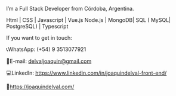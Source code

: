 I’m a Full Stack Developer from Córdoba, Argentina.

Html | CSS | Javascript | Vue.js
Node.js | MongoDB| SQL ( MySQL| PostgreSQL) | Typescript 

If you want to get in touch: 

📞WhatsApp: (+54) 9 3513077921

📧E-mail: delvaljoaquin@gmail.com

💻LinkedIn: https://www.linkedin.com/in/joaquindelval-front-end/

📱https://joaquindelval.com/

